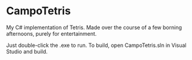 CampoTetris
===========

My C# implementation of Tetris. Made over the course of a few borning afternoons, purely for entertainment.

Just double-click the .exe to run.  To build, open CampoTetris.sln in Visual Studio and build.